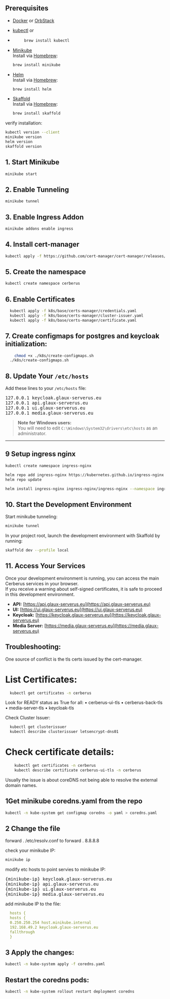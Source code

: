 ## Prerequisites
 - [Docker](https://www.docker.com/) or [OrbStack](https://www.orbstack.com/)
 - [kubectl](https://kubernetes.io/docs/tasks/tools/) or
    
 - ``` bash  
        brew install kubectl 
   ```

- [Minikube](https://minikube.sigs.k8s.io/docs/start/)   
    Install via [Homebrew](https://brew.sh/):  
    ```bash
    brew install minikube
    ```

- [Helm](https://helm.sh/docs/intro/install/)  
    Install via [Homebrew](https://brew.sh/):  
    ```bash
    brew install helm
    ```
- [Skaffold](https://skaffold.dev/docs/install/)  
  Install via [Homebrew](https://brew.sh/):  
  ```bash
  brew install skaffold
  ```
    
verify installation:
```bash
kubectl version --client
minikube version
helm version
skaffold version
```

## 1. Start Minikube


```bash
minikube start
```
## 2. Enable Tunneling

```bash 
minikube tunnel
```

## 3. Enable Ingress Addon

```bash 
minikube addons enable ingress
```

## 4. Install cert-manager

```bash
kubectl apply -f https://github.com/cert-manager/cert-manager/releases/download/v1.15.0/cert-manager.yaml
```

## 5. Create the namespace

```bash 
kubectl create namespace cerberus
```

## 6. Enable Certificates

```bash
  kubectl apply -f k8s/base/certs-manager/credentials.yaml 
  kubectl apply -f k8s/base/certs-manager/cluster-issuer.yaml
  kubectl apply -f k8s/base/certs-manager/certificate.yaml
```

## 7. Create configmaps for postgres and keycloak initialization:

```bash
    chmod +x ./k8s/create-configmaps.sh
  ./k8s/create-configmaps.sh
````

## 8. Update Your `/etc/hosts`

Add these lines to your `/etc/hosts` file:

<pre>
127.0.0.1 keycloak.glaux-serverus.eu
127.0.0.1 api.glaux-serverus.eu
127.0.0.1 ui.glaux-serverus.eu
127.0.0.1 media.glaux-serverus.eu
</pre>

> **Note for Windows users:**  
> You will need to edit `C:\Windows\System32\drivers\etc\hosts` as an administrator.

---

## 9 Setup ingress nginx

```bash
kubectl create namespace ingress-nginx

helm repo add ingress-nginx https://kubernetes.github.io/ingress-nginx
helm repo update

helm install ingress-nginx ingress-nginx/ingress-nginx --namespace ingress-nginx
```


## 10. Start the Development Environment


Start minikube tunneling:

```bash 
minikube tunnel
```

In your project root, launch the development environment with Skaffold by running:

```bash
skaffold dev --profile local
```

## 11. Access Your Services

Once your development environment is running, you can access the main Cerberus services in your browser.  
If you receive a warning about self-signed certificates, it is safe to proceed in this development environment.

- **API:** [https://api.glaux-serverus.eu](https://api.glaux-serverus.eu)
- **UI:** [https://ui.glaux-serverus.eu](https://ui.glaux-serverus.eu)
- **Keycloak:** [https://keycloak.glaux-serverus.eu](https://keycloak.glaux-serverus.eu)
- **Media Server:** [https://media.glaux-serverus.eu](https://media.glaux-serverus.eu)

## Troubleshooting:

One source of conflict is the tls certs issued by the cert-manager.

# List Certificates:
```bash 
  kubectl get certificates -n cerberus
```

Look for READY status as True for all:
•	cerberus-ui-tls
•	cerberus-back-tls
•	media-server-tls
•	keycloak-tls

Check Cluster Issuer:
```bash
  kubectl get clusterissuer
  kubectl describe clusterissuer letsencrypt-dns01
```

# Check certificate details:
```bash
    kubectl get certificates -n cerberus
    kubectl describe certificate cerberus-ui-tls -n cerberus
```

Usually the issue is about coreDNS not being able to resolve the external domain names.
## 1Get minikube coredns.yaml from the repo 
```bash
kubectl -n kube-system get configmap coredns -o yaml > coredns.yaml
```
## 2 Change the file
forward . /etc/resolv.conf
to
forward . 8.8.8.8

check your minikube IP:
```bash
minikube ip
```
modify etc hosts to point servies to minikube IP:
<pre>
{minikube-ip} keycloak.glaux-serverus.eu
{minikube-ip} api.glaux-serverus.eu
{minikube-ip} ui.glaux-serverus.eu
{minikube-ip} media.glaux-serverus.eu
</pre>

add minikube IP to the file:
```yaml
  hosts {
  hosts {
  0.250.250.254 host.minikube.internal
  192.168.49.2 keycloak.glaux-serverus.eu
  fallthrough
  }
  ```

## 3 Apply the changes:
```bash
kubectl -n kube-system apply -f coredns.yaml
```
## Restart the coredns pods:
```bash
kubectl -n kube-system rollout restart deployment coredns
```